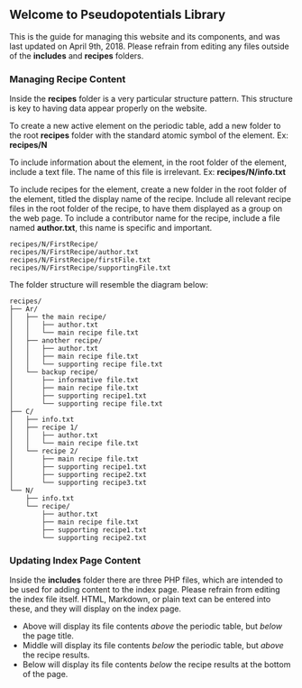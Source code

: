 ## Welcome to Pseudopotentials Library

This is the guide for managing this website and its components, and was last updated on April 9th, 2018. Please refrain from editing any files outside of the **includes** and **recipes** folders.


### Managing Recipe Content
Inside the **recipes** folder is a very particular structure pattern. This structure is key to having data appear properly on the website.

To create a new active element on the periodic table, add a new folder to the root **recipes** folder with the standard atomic symbol of the element. Ex: **recipes/N**

To include information about the element, in the root folder of the element, include a text file. The name of this file is irrelevant. Ex: **recipes/N/info.txt**

To include recipes for the element, create a new folder in the root folder of the element, titled the display name of the recipe. Include all relevant recipe files in the root folder of the recipe, to have them displayed as a group on the web page. To include a contributor name for the recipe, include a file named **author.txt**, this name is specific and important.

	recipes/N/FirstRecipe/
	recipes/N/FirstRecipe/author.txt
	recipes/N/FirstRecipe/firstFile.txt
	recipes/N/FirstRecipe/supportingFile.txt

The folder structure will resemble the diagram below:

	recipes/
	├── Ar/
	│   ├── the main recipe/
	│   │   ├── author.txt
	│   │   └── main recipe file.txt
	│   ├── another recipe/
	│   │   ├── author.txt
	│   │   ├── main recipe file.txt
	│   │   └── supporting recipe file.txt
	│   └── backup recipe/
	│       ├── informative file.txt
	│       ├── main recipe file.txt
	│       ├── supporting recipe1.txt
	│       └── supporting recipe file.txt
	├── C/
	│   ├── info.txt
	│   ├── recipe 1/
	│   │   ├── author.txt
	│   │   └── main recipe file.txt
	│   └── recipe 2/
	│       ├── main recipe file.txt
	│       ├── supporting recipe1.txt
	│       ├── supporting recipe2.txt
	│       └── supporting recipe3.txt
	└── N/
	    ├── info.txt
	    └── recipe/
	        ├── author.txt
	        ├── main recipe file.txt
	        ├── supporting recipe1.txt
	        └── supporting recipe2.txt

### Updating Index Page Content
Inside the **includes** folder there are three PHP files, which are intended to be used for adding content to the index page. Please refrain from editing the index file itself. HTML, Markdown, or plain text can be entered into these, and they will display on the index page.

- Above will display its file contents _above_ the periodic table, but _below_ the page title.
- Middle will display its file contents _below_ the periodic table, but _above_ the recipe results.
- Below will display its file contents _below_ the recipe results at the bottom of the page.
